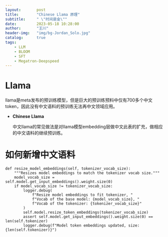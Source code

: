 ```yaml
---
layout:       post
title:        "Chinese Llama 原理"
subtitle:     " \"时间是金\""
date:         2023-05-18 10:28:00
author:       "王川"
header-img:   "img/bg-Jordan_Solo.jpg"
catalog:      true
tags:
    - LLM
    - BLOOM
    - SFT
    - Megatron-Deepspeed
---
```


# Llama

llama是meta发布的预训练模型，但是巨大的预训练预料中仅有700多个中文token，因此没有中文语料的预训练无法再中文领域应用。

- **Chinese Llama**

    中文llama的常见做法是对llama模型embedding层做中文此表的扩充，做相应的中文语料的继续预训练。

# 如何新增中文语料

    
    def resize_model_embeddings(self, tokenizer_vocab_size):
        """Resizes model embeddings to match the tokenizer vocab size."""
        model_vocab_size = self.model.get_input_embeddings().weight.size(0)
        if model_vocab_size != tokenizer_vocab_size:
            logger.debug(
                f"Resize model embeddings to fit tokenizer, "
                f"Vocab of the base model: {model_vocab_size}, "
                f"Vocab of the tokenizer: {tokenizer_vocab_size}"
            )
            self.model.resize_token_embeddings(tokenizer_vocab_size)
            assert self.model.get_input_embeddings().weight.size(0) == len(self.tokenizer)
            logger.debug(f"Model token embeddings updated, size: {len(self.tokenizer)}")